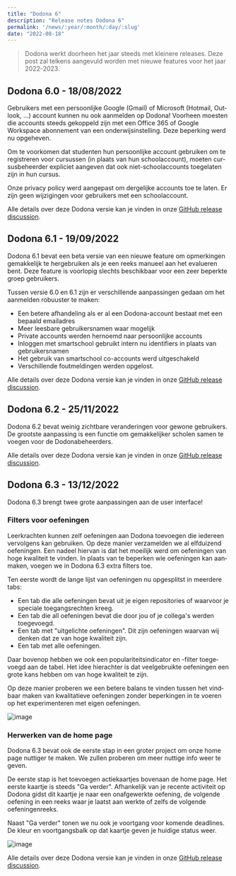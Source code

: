 ```yaml
---
title: "Dodona 6"
description: "Release notes Dodona 6"
permalink: '/news/:year/:month/:day/:slug'
date: "2022-08-18"
---
```


<NewsHeader :title="$frontmatter.title" :date="$frontmatter.date" lang="nl" />

> Dodona werkt doorheen het jaar steeds met kleinere releases. Deze post zal telkens aangevuld worden met nieuwe features voor het jaar 2022-2023.

## Dodona 6.0 - 18/08/2022

Gebruikers met een persoonlijke Google (Gmail) of Microsoft (Hotmail, Outlook, ...) account kunnen nu ook aanmelden op Dodona! Voorheen moesten die accounts steeds gekoppeld zijn met een Office 365 of Google Workspace abonnement van een onderwijsinstelling. Deze beperking werd nu opgeheven.

Om te voorkomen dat studenten hun persoonlijke account gebruiken om te registreren voor cursussen (in plaats van hun schoolaccount), moeten cursusbeheerder expliciet aangeven dat ook niet-schoolaccounts toegelaten zijn in hun cursus.

Onze privacy policy werd aangepast om dergelijke accounts toe te laten. Er zijn geen wijzigingen voor gebruikers met een schoolaccount.

Alle details over deze Dodona versie kan je vinden in onze [GitHub release discussion](https://github.com/dodona-edu/dodona/discussions/3900).

## Dodona 6.1 - 19/09/2022

Dodona 6.1 bevat een beta versie van een nieuwe feature om opmerkingen gemakkelijk te hergebruiken als je een reeks manueel aan het evalueren bent. Deze feature is voorlopig slechts beschikbaar voor een zeer beperkte groep gebruikers.

Tussen versie 6.0 en 6.1 zijn er verschillende aanpassingen gedaan om het aanmelden robuuster te maken:
- Een betere afhandeling als er al een Dodona-account bestaat met een bepaald emailadres
- Meer leesbare gebruikersnamen waar mogelijk
- Private accounts werden hernoemd naar persoonlijke accounts
- Inloggen met smartschool gebruikt intern nu identifiers in plaats van gebruikersnamen
- Het gebruik van smartschool co-accounts werd uitgeschakeld
- Verschillende foutmeldingen werden opgelost.

Alle details over deze Dodona versie kan je vinden in onze [GitHub release discussion](https://github.com/dodona-edu/dodona/discussions/4007).

## Dodona 6.2 - 25/11/2022

Dodona 6.2 bevat weinig zichtbare veranderingen voor gewone gebruikers. De grootste aanpassing is een functie om gemakkelijker scholen samen te voegen voor de Dodonabeheerders.

Alle details over deze Dodona versie kan je vinden in onze [GitHub release discussion](https://github.com/dodona-edu/dodona/discussions/4192).

## Dodona 6.3 - 13/12/2022
Dodona 6.3 brengt twee grote aanpassingen aan de user interface!

### Filters voor oefeningen
Leerkrachten kunnen zelf oefeningen aan Dodona toevoegen die iedereen vervolgens kan gebruiken. Op deze manier verzamelden we al elfduizend oefeningen. Een nadeel hiervan is dat het moeilijk werd om oefeningen van hoge kwaliteit te vinden. In plaats van te beperken wie oefeningen kan aanmaken, voegen we in Dodona 6.3 extra filters toe.

Ten eerste wordt de lange lijst van oefeningen nu opgesplitst in meerdere tabs:
- Een tab die alle oefeningen bevat uit je eigen repositories of waarvoor je speciale toegangsrechten kreeg.
- Een tab die all oefeningen bevat die door jou of je collega's werden toegevoegd.
- Een tab met "uitgelichte oefeningen". Dit zijn oefeningen waarvan wij denken dat ze van hoge kwaliteit zijn.
- Een tab met alle oefeningen.

Daar bovenop hebben we ook een populariteitsindicator en -filter toegevoegd aan de tabel. Het idee hierachter is dat veelgebruikte oefeningen een grote kans hebben om van hoge kwaliteit te zijn.

Op deze manier proberen we een betere balans te vinden tussen het vindbaar maken van kwalitatieve oefeningen zonder beperkingen in te voeren op het experimenteren met eigen oefeningen.

![image](https://user-images.githubusercontent.com/481872/207433739-0fa48ea1-db06-4982-99ab-2c76538fc66f.png)

### Herwerken van de home page
Dodona 6.3 bevat ook de eerste stap in een groter project om onze home page nuttiger te maken. We zullen proberen om meer nuttige info weer te geven.

De eerste stap is het toevoegen actiekaartjes bovenaan de home page. Het eerste kaartje is steeds "Ga verder". Afhankelijk van je recente activiteit op Dodona gidst dit kaartje je naar een onafgewerkte oefening, de volgende oefening in een reeks waar je laatst aan werkte of zelfs de volgende oefeningenreeks.

Naast "Ga verder" tonen we nu ook je voortgang voor komende deadlines. De kleur en voortgangsbalk op dat kaartje geven je huidige status weer.

![image](https://user-images.githubusercontent.com/481872/207435965-5c147754-fd39-4c20-bdac-784b0e1ac8f6.png)

Alle details over deze Dodona versie kan je vinden in onze [GitHub release discussion](https://github.com/dodona-edu/dodona/discussions/4234).

